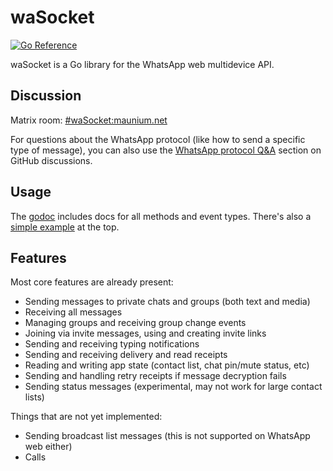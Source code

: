 # waSocket
[![Go Reference](https://pkg.go.dev/badge/github.com/amiruldev20/waSocket.svg)](https://pkg.go.dev/github.com/amiruldev20/waSocket)

waSocket is a Go library for the WhatsApp web multidevice API.

## Discussion
Matrix room: [#waSocket:maunium.net](https://matrix.to/#/#waSocket:maunium.net)

For questions about the WhatsApp protocol (like how to send a specific type of
message), you can also use the [WhatsApp protocol Q&A] section on GitHub
discussions.

[WhatsApp protocol Q&A]: https://github.com/tulir/waSocket/discussions/categories/whatsapp-protocol-q-a

## Usage
The [godoc](https://pkg.go.dev/github.com/amiruldev20/waSocket) includes docs for all methods and event types.
There's also a [simple example](https://pkg.go.dev/github.com/amiruldev20/waSocket#example-package) at the top.

## Features
Most core features are already present:

* Sending messages to private chats and groups (both text and media)
* Receiving all messages
* Managing groups and receiving group change events
* Joining via invite messages, using and creating invite links
* Sending and receiving typing notifications
* Sending and receiving delivery and read receipts
* Reading and writing app state (contact list, chat pin/mute status, etc)
* Sending and handling retry receipts if message decryption fails
* Sending status messages (experimental, may not work for large contact lists)

Things that are not yet implemented:

* Sending broadcast list messages (this is not supported on WhatsApp web either)
* Calls
